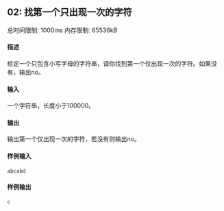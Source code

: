 ﻿## 02: 找第一个只出现一次的字符
总时间限制: 1000ms     内存限制: 65536kB

#### 描述

给定一个只包含小写字母的字符串，请你找到第一个仅出现一次的字符。如果没有，输出no。

#### 输入

一个字符串，长度小于100000。

#### 输出

输出第一个仅出现一次的字符，若没有则输出no。

#### 样例输入
	
	abcabd

#### 样例输出

	c



